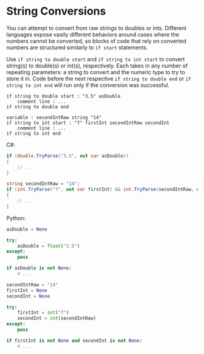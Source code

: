# String Conversions

You can attempt to convert from raw strings to doubles or ints.
Different languages expose vastly different behaviors around cases where the numbers cannot be converted,
so blocks of code that rely on converted numbers are structured similarly to `if start` statements.

Use `if string to double start` and `if string to int start` to convert string(s) to double(s) or int(s), respectively.
Each takes in any number of repeating parameters: a string to convert and the numeric type to try to store it in.
Code before the next respective `if string to double end` or `if string to int end` will run only if the conversion was successful.

```gls
if string to double start : "3.5" asDouble
    comment line : ...
if string to double end

variable : secondIntRaw string "14"
if string to int start : "7" firstInt secondIntRaw secondInt
    comment line : ...
if string to int end
```

C#:

```csharp
if (double.TryParse("3.5", out var asDouble))
{
    // ...
}

string secondIntRaw = "14";
if (int.TryParse("7", out var firstInt) && int.TryParse(secondIntRaw, out var secondInt))
{
    // ...
}
```

Python:

```python
asDouble = None

try:
    asDouble = float("3.5")
except:
    pass

if asDouble is not None:
    # ...

secondIntRaw = "14"
firstInt = None
secondInt = None

try:
    firstInt = int("7")
    secondInt = int(secondIntRaw)
except:
    pass

if firstInt is not None and secondInt is not None:
    # ...
```
